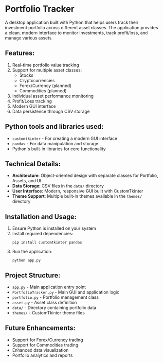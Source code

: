 # Portfolio Tracker

A desktop application built with Python that helps users track their investment portfolio across different asset classes. The application provides a clean, modern interface to monitor investments, track profit/loss, and manage various assets.

## Features:

1. Real-time portfolio value tracking
2. Support for multiple asset classes:
   - Stocks
   - Cryptocurrencies
   - Forex/Currency (planned)
   - Commodities (planned)
3. Individual asset performance monitoring
4. Profit/Loss tracking
5. Modern GUI interface
6. Data persistence through CSV storage

## Python tools and libraries used:

* `customtkinter` - For creating a modern GUI interface
* `pandas` - For data manipulation and storage
* Python's built-in libraries for core functionality

## Technical Details:

- **Architecture**: Object-oriented design with separate classes for Portfolio, Assets, and UI
- **Data Storage**: CSV files in the `data/` directory
- **User Interface**: Modern, responsive GUI built with CustomTkinter
- **Theme Support**: Multiple built-in themes available in the `themes/` directory

## Installation and Usage:

1. Ensure Python is installed on your system
2. Install required dependencies:
   ```
   pip install customtkinter pandas
   ```
3. Run the application:
   ```
   python app.py
   ```

## Project Structure:

- `app.py` - Main application entry point
- `PortfolioTracker.py` - Main GUI and application logic
- `portfolio.py` - Portfolio management class
- `asset.py` - Asset class definition
- `data/` - Directory containing portfolio data
- `themes/` - CustomTkinter theme files

## Future Enhancements:

* Support for Forex/Currency trading
* Support for Commodities trading
* Enhanced data visualization
* Portfolio analytics and reports


